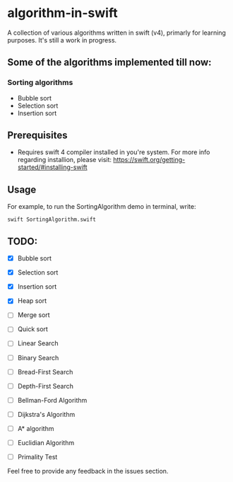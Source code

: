 # algorithm-in-swift

A collection of various algorithms written in swift (v4), primarly for learning purposes. It's still a work in progress. 

## Some of the algorithms implemented till now:
  ### Sorting algorithms
  - Bubble sort
  - Selection sort
  - Insertion sort

## Prerequisites
- Requires swift 4 compiler installed in you're system. For more info regarding installion, please visit: https://swift.org/getting-started/#installing-swift

## Usage 
For example, to run the SortingAlgorithm demo in terminal, write:
```
swift SortingAlgorithm.swift
```

## TODO:
- [x] Bubble sort
- [x] Selection sort
- [x] Insertion sort
- [x] Heap sort
- [ ] Merge sort
- [ ] Quick sort
- [ ] Linear Search
- [ ] Binary Search
- [ ] Bread-First Search
- [ ] Depth-First Search
- [ ] Bellman-Ford Algorithm
- [ ] Dijkstra's Algorithm
- [ ] A* algorithm
- [ ] Euclidian Algorithm
- [ ] Primality Test


Feel free to provide any feedback in the issues section.

